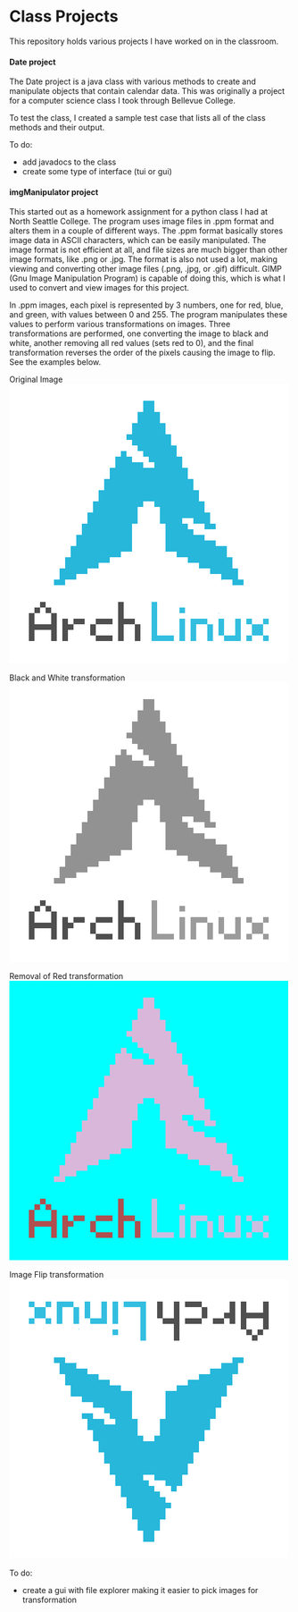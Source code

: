# Class Projects

This repository holds various projects I have worked on in the classroom.

#### Date project
The Date project is a java class with various methods to create and manipulate objects that contain calendar data. This was originally a project for a computer science class I took through Bellevue College.

To test the class, I created a  sample test case that lists all of the class methods and their output.

To do:
* add javadocs to the class
* create some type of interface (tui or gui)

#### imgManipulator project
This started out as a homework assignment for a python class I had at North Seattle College. The program uses image files in .ppm format and alters them in a couple of different ways. The .ppm format basically stores image data in ASCII characters, which can be easily manipulated. The image format is not efficient at all, and file sizes are much bigger than other image formats, like .png or .jpg. The format is also not used a lot, making viewing and converting other image files (.png, .jpg, or .gif) difficult. GIMP (Gnu Image Manipulation Program) is capable of doing this, which is what I used to convert and view images for this project.

In .ppm images, each pixel is represented by 3 numbers, one for red, blue, and green, with values between 0 and 255. The program manipulates these values to perform various transformations on images. Three transformations are performed, one converting the image to black and white, another removing all red values (sets red to 0), and the final transformation reverses the order of the pixels causing the image to flip. See the examples below.

Original Image
![image](https://raw.githubusercontent.com/joseph-sayler/class_projects/master/imgManipulator/examples/logo.png)

Black and White transformation
![image](https://raw.githubusercontent.com/joseph-sayler/class_projects/master/imgManipulator/examples/gr_logo.png)

Removal of Red transformation
![image](https://raw.githubusercontent.com/joseph-sayler/class_projects/master/imgManipulator/examples/nr_logo.png)

Image Flip transformation
![image](https://raw.githubusercontent.com/joseph-sayler/class_projects/master/imgManipulator/examples/fl_logo.png)

To do:
* create a gui with file explorer making it easier to pick images for transformation

